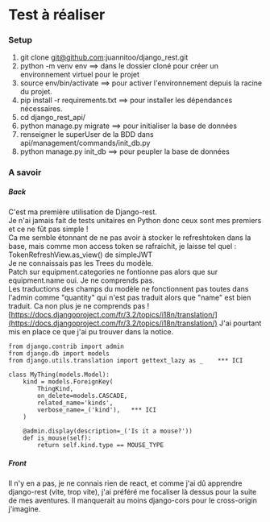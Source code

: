 # Test à réaliser

### Setup

1. git clone git@github.com:juannitoo/django_rest.git
2. python -m venv env ==> dans le dossier cloné pour créer un environnement virtuel pour le projet
3. source env/bin/activate ==> pour activer l'environnement depuis la racine du projet.
4. pip install -r requirements.txt ==> pour installer les dépendances nécessaires.
5. cd django_rest_api/
6. python manage.py migrate ==> pour initialiser la base de données
7. renseigner le superUser de la BDD dans api/management/commands/init_db.py
8. python manage.py init_db ==> pour peupler la base de données

### A savoir

##### Back

C'est ma première utilisation de Django-rest.  
Je n'ai jamais fait de tests unitaires en Python donc ceux sont mes premiers et ce ne fût pas simple !  
Ca me semble étonnant de ne pas avoir à stocker le refreshtoken dans la base, mais comme mon access token se rafraichit, je laisse tel quel : TokenRefreshView.as_view() de simpleJWT  
Je ne connaissais pas les Trees du modèle.  
Patch sur equipment.categories ne fontionne pas alors que sur equipment.name oui. Je ne comprends pas.  
Les traductions des champs du modèle ne fonctionnent pas toutes dans l'admin comme "quantity" qui n'est pas traduit alors que "name" est bien traduit. Ca non plus je ne comprends pas !  
[https://docs.djangoproject.com/fr/3.2/topics/i18n/translation/](https://docs.djangoproject.com/fr/3.2/topics/i18n/translation/)
J'ai pourtant mis en place ce que j'ai pu trouver dans la notice.

```
from django.contrib import admin
from django.db import models
from django.utils.translation import gettext_lazy as _    *** ICI

class MyThing(models.Model):
    kind = models.ForeignKey(
        ThingKind,
        on_delete=models.CASCADE,
        related_name='kinds',
        verbose_name=_('kind'),   *** ICI
    )

    @admin.display(description=_('Is it a mouse?'))
    def is_mouse(self):
        return self.kind.type == MOUSE_TYPE
```

##### Front

Il n'y en a pas, je ne connais rien de react, et comme j'ai dû apprendre django-rest (vite, trop vite), j'ai préféré me focaliser là dessus pour la suite de mes aventures. Il manquerait au moins django-cors pour le cross-origin j'imagine.
